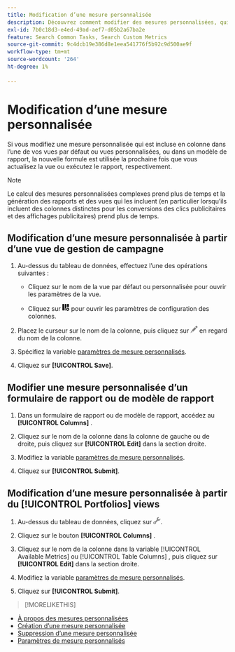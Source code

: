 ```yaml
---
title: Modification d’une mesure personnalisée
description: Découvrez comment modifier des mesures personnalisées, qui sont calculées à partir de mesures standard.
exl-id: 7b0c18d3-e4ed-49ad-aef7-d05b2a67ba2e
feature: Search Common Tasks, Search Custom Metrics
source-git-commit: 9c4dcb19e386d8e1eea541776f5b92c9d500ae9f
workflow-type: tm+mt
source-wordcount: '264'
ht-degree: 1%

---
```


# Modification d’une mesure personnalisée

Si vous modifiez une mesure personnalisée qui est incluse en colonne dans l’une de vos vues par défaut ou vues personnalisées, ou dans un modèle de rapport, la nouvelle formule est utilisée la prochaine fois que vous actualisez la vue ou exécutez le rapport, respectivement.

>[!NOTE]
>
>Le calcul des mesures personnalisées complexes prend plus de temps et la génération des rapports et des vues qui les incluent (en particulier lorsqu’ils incluent des colonnes distinctes pour les conversions des clics publicitaires et des affichages publicitaires) prend plus de temps.

## Modification d’une mesure personnalisée à partir d’une vue de gestion de campagne

1. Au-dessus du tableau de données, effectuez l’une des opérations suivantes :

   * Cliquez sur le nom de la vue par défaut ou personnalisée pour ouvrir les paramètres de la vue.

   * Cliquez sur ![Colonnes personnalisées](/help/search-social-commerce/assets/custom-columns.png "Colonnes personnalisées") pour ouvrir les paramètres de configuration des colonnes.

1. Placez le curseur sur le nom de la colonne, puis cliquez sur ![Modifier](/help/search-social-commerce/assets/edit.png "Modifier") en regard du nom de la colonne.

1. Spécifiez la variable [paramètres de mesure personnalisés](custom-metric-settings.md).

1. Cliquez sur **[!UICONTROL Save]**.

## Modifier une mesure personnalisée d’un formulaire de rapport ou de modèle de rapport

1. Dans un formulaire de rapport ou de modèle de rapport, accédez au **[!UICONTROL Columns]** .

1. Cliquez sur le nom de la colonne dans la colonne de gauche ou de droite, puis cliquez sur **[!UICONTROL Edit]** dans la section droite.

1. Modifiez la variable [paramètres de mesure personnalisés](custom-metric-settings.md).

1. Cliquez sur **[!UICONTROL Submit]**.

## Modification d’une mesure personnalisée à partir du [!UICONTROL Portfolios] views

1. Au-dessus du tableau de données, cliquez sur ![Modifier la vue sélectionnée](/help/search-social-commerce/assets/view-settings.png "Modifier la vue sélectionnée").

1. Cliquez sur le bouton **[!UICONTROL Columns]** .

1. Cliquez sur le nom de la colonne dans la variable [!UICONTROL Available Metrics] ou [!UICONTROL Table Columns] , puis cliquez sur **[!UICONTROL Edit]** dans la section droite.

1. Modifiez la variable [paramètres de mesure personnalisés](custom-metric-settings.md).

1. Cliquez sur **[!UICONTROL Submit]**.

>[!MORELIKETHIS]
>
* [À propos des mesures personnalisées](custom-metric-about.md)
* [Création d’une mesure personnalisée](custom-metric-create.md)
* [Suppression d’une mesure personnalisée](custom-metric-delete.md)
* [Paramètres de mesure personnalisés](custom-metric-settings.md)
